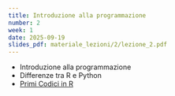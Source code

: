 ```yaml
---
title: Introduzione alla programmazione
number: 2
week: 1
date: 2025-09-19
slides_pdf: materiale_lezioni/2/lezione_2.pdf
---
```


- Introduzione alla programmazione
- Differenze tra R e Python
- [Primi Codici in R](materiale_lezioni/2/lezione_2.R)